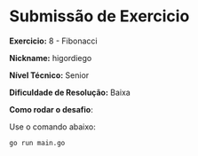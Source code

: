 # Submissão de Exercicio

**Exercicio:** 8 - Fibonacci

**Nickname:** higordiego

**Nível Técnico:** Senior

**Dificuldade de Resolução:** Baixa

**Como rodar o desafio**:

Use o comando abaixo:

```bash
go run main.go
```
